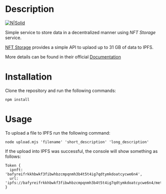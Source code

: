# Description

<!-- [<img align="center" alt="NFTstorage" width="200px" src="https://camo.githubusercontent.com/1a0cf17dd0a19c4c4df2cfdff02eb4628f5ae35b7dd30dcd747b770ca1a2fb53/68747470733a2f2f6e66742e73746f726167652f696d616765732f6c6f676f2d6e66742e73746f726167652e737667" />][nftstorage] -->

[![N|Solid](https://camo.githubusercontent.com/1a0cf17dd0a19c4c4df2cfdff02eb4628f5ae35b7dd30dcd747b770ca1a2fb53/68747470733a2f2f6e66742e73746f726167652f696d616765732f6c6f676f2d6e66742e73746f726167652e737667)](https://nft.storage/)

Simple service to store data in a decentralized manner using _NFT Storage_ service.

[NFT Storage](https://nft.storage/) provides a simple API to uplaod up to 31 GB of data to IPFS.

More details can be found in their official [Documentation](https://nft.storage/docs/quickstart/)

# Installation

Clone the repository and run the following commands:

```shell
npm install
```

# Usage

To upload a file to IPFS run the following command:

```shell
node upload.mjs 'filename' 'short_description' 'long_description'
```

If the upload into IPFS was successful, the console will show something as follows:
```shell
Token {
  ipnft: 'bafyreifrkkhbwkf3fibwhbzcmpqnmh3b4t5t4ig7qdtymkdoatcycwe6n4',
  url: 'ipfs://bafyreifrkkhbwkf3fibwhbzcmpqnmh3b4t5t4ig7qdtymkdoatcycwe6n4/metadata.json'
}
```
